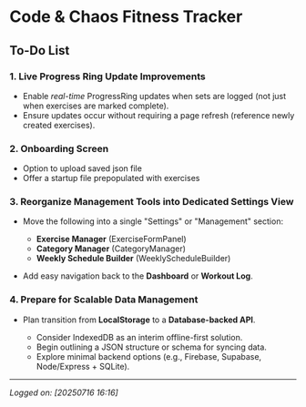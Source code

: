 # Code & Chaos Fitness Tracker

## To-Do List

### 1. Live Progress Ring Update Improvements

- Enable _real-time_ ProgressRing updates when sets are logged (not just when exercises are marked complete).
- Ensure updates occur without requiring a page refresh (reference newly created exercises).

### 2. Onboarding Screen

- Option to upload saved json file
- Offer a startup file prepopulated with exercises

### 3. Reorganize Management Tools into Dedicated Settings View

- Move the following into a single "Settings" or "Management" section:

  - **Exercise Manager** (ExerciseFormPanel)
  - **Category Manager** (CategoryManager)
  - **Weekly Schedule Builder** (WeeklyScheduleBuilder)

- Add easy navigation back to the **Dashboard** or **Workout Log**.

### 4. Prepare for Scalable Data Management

- Plan transition from **LocalStorage** to a **Database-backed API**.

  - Consider IndexedDB as an interim offline-first solution.
  - Begin outlining a JSON structure or schema for syncing data.
  - Explore minimal backend options (e.g., Firebase, Supabase, Node/Express + SQLite).

---

_Logged on: \[20250716 16:16]_
